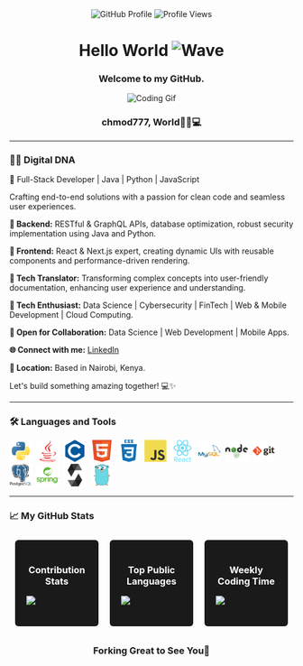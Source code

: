 <div align="center">
  <img src="https://media.giphy.com/media/M9gbBd9nbDrOTu1Mqx/giphy.gif" width="100" alt="GitHub Profile"/>
  <img src="https://komarev.com/ghpvc/?username=ColeMitnik&style=flat-square&color=orange" alt="Profile Views"/>
  <h1>Hello World <img src="https://media.giphy.com/media/hvRJCLFzcasrR4ia7z/giphy.gif" width="30px" alt="Wave"/></h1>
  <h3>Welcome to my GitHub.</h3>
  <img src="https://media.giphy.com/media/dWesBcTLavkZuG35MI/giphy.gif" width="600" height="300" alt="Coding Gif"/>
  <h3> chmod777, World🐱‍👤💻</h3>
</div>

---

### 👨‍💻 Digital DNA

<div align="center">
  <p align="left">
    🚀 Full-Stack Developer | Java | Python | JavaScript
  </p>
  <p align="left">
    Crafting end-to-end solutions with a passion for clean code and seamless user experiences.
  </p>
  <p align="left">
    <strong>🔧 Backend:</strong> RESTful & GraphQL APIs, database optimization, robust security implementation using Java and Python.
  </p>
  <p align="left">
    <strong>🎨 Frontend:</strong> React & Next.js expert, creating dynamic UIs with reusable components and performance-driven rendering.
  </p>
  <p align="left">
    <strong>📝 Tech Translator:</strong> Transforming complex concepts into user-friendly documentation, enhancing user experience and understanding.
  </p>
  <p align="left">
    <strong>🔬 Tech Enthusiast:</strong> Data Science | Cybersecurity | FinTech | Web & Mobile Development | Cloud Computing.
  </p>
  <p align="left">
    <strong>🤝 Open for Collaboration:</strong> Data Science | Web Development | Mobile Apps.
  </p>
  <p align="left">
    <strong>🌐 Connect with me:</strong> <a href="https://www.linkedin.com/in/cole-mitnik-/">LinkedIn</a>
  </p>
  <p align="left">
    <strong>📍 Location:</strong> Based in Nairobi, Kenya.
  </p>
  <p align="left">
    Let's build something amazing together! 💻✨
  </p>
</div>

---

### :hammer_and_wrench: Languages and Tools

<div align="center">
  <p align="left">
    <img src="https://github.com/devicons/devicon/blob/master/icons/python/python-original.svg" title="Python" alt="Python" width="40" height="40"/>&nbsp; 
    <img src="https://github.com/devicons/devicon/blob/master/icons/java/java-plain.svg" title="Java" alt="Java" width="40" height="40"/>&nbsp;
    <img src="https://github.com/devicons/devicon/blob/master/icons/c/c-plain.svg" title="C" alt="C" width="40" height="40"/>&nbsp; 
    <img src="https://github.com/devicons/devicon/blob/master/icons/html5/html5-original.svg" title="HTML5" alt="HTML5" width="40" height="40"/>&nbsp; 
    <img src="https://github.com/devicons/devicon/blob/master/icons/css3/css3-plain-wordmark.svg" title="CSS3" alt="CSS" width="40" height="40"/>&nbsp; 
    <img src="https://github.com/devicons/devicon/blob/master/icons/javascript/javascript-original.svg" title="JavaScript" alt="JavaScript" width="40" height="40"/>&nbsp; 
    <img src="https://github.com/devicons/devicon/blob/master/icons/react/react-original-wordmark.svg" title="React" alt="React" width="40" height="40"/>&nbsp; 
    <img src="https://github.com/devicons/devicon/blob/master/icons/mysql/mysql-original-wordmark.svg" title="MySQL" alt="MySQL" width="40" height="40"/>&nbsp; 
    <img src="https://github.com/devicons/devicon/blob/master/icons/nodejs/nodejs-original-wordmark.svg" title="NodeJS" alt="NodeJS" width="40" height="40"/>&nbsp; 
    <img src="https://github.com/devicons/devicon/blob/master/icons/git/git-original-wordmark.svg" title="Git" alt="Git" width="40" height="40"/>&nbsp; 
    <img src="https://github.com/devicons/devicon/blob/master/icons/postgresql/postgresql-original-wordmark.svg" title="PostgreSQL" alt="PostgreSQL" width="40" height="40"/>&nbsp; 
    <img src="https://github.com/devicons/devicon/blob/master/icons/spring/spring-original-wordmark.svg" title="Spring Boot" alt="Spring Boot" width="40" height="40"/>&nbsp; 
    <img src="https://github.com/devicons/devicon/blob/master/icons/solidity/solidity-original.svg" title="Solidity" alt="Solidity" width="40" height="40"/>&nbsp; 
    <img src="https://github.com/devicons/devicon/blob/master/icons/go/go-original.svg" title="Go" alt="Go" width="40" height="40"/>
  </p>
</div>

---
### :chart_with_upwards_trend: My GitHub Stats

<div align="center">
  <div style="display: flex; justify-content: space-between; flex-direction: row; flex-wrap: wrap;">
    <div style="flex: 1; margin: 10px; padding: 20px; background-color: #1a1a1a; border-radius: 6px;">
      <h3 style="color: #fff;">Contribution Stats</h3>
      <img src="http://github-readme-streak-stats.herokuapp.com?user=ColeMitnik&theme=dark&background=000000" alt="GitHub Streak"/>
    </div>
    <div style="flex: 1; margin: 10px; padding: 20px; background-color: #1a1a1a; border-radius: 6px;">
      <h3 style="color: #fff;">Top Public Languages</h3>
      <img src="https://github-readme-stats.vercel.app/api/top-langs/?username=ColeMitnik&layout=compact&theme=vision-friendly-dark" alt="Top Languages"/>
    </div>
    <div style="flex: 1; margin: 10px; padding: 20px; background-color: #1a1a1a; border-radius: 6px;">
      <h3 style="color: #fff;">Weekly Coding Time</h3>
      <img src="https://github-readme-stats.vercel.app/api/wakatime?username=ColeMitnik&layout=compact&theme=vision-friendly-dark" alt="Weekly Coding Time"/>
    </div>
  </div>
  <div>
    <h3>Forking Great to See You🤖</h3>
  </div>
</div>
